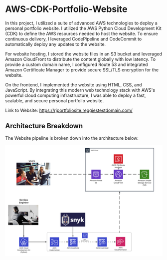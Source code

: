 # AWS-CDK-Portfolio-Website
In this project, I utilized a suite of advanced AWS technologies to deploy a personal portfolio website. I utilized the AWS Python Cloud Development Kit (CDK) to define the AWS resources needed to host the website. To ensure continuous delivery, I leveraged CodePipeline and CodeCommit to automatically deploy any updates to the website.

For website hosting, I stored the website files in an S3 bucket and leveraged Amazon CloudFront to distribute the content globally with low latency. To provide a custom domain name, I configured Route 53 and integrated Amazon Certificate Manager to provide secure SSL/TLS encryption for the website.

On the frontend, I implemented the website using HTML, CSS, and JavaScript. By integrating this modern web technology stack with AWS's powerful cloud computing infrastructure, I was able to deploy a fast, scalable, and secure personal portfolio website.

Link to Website: https://rjportfoliosite.reggiestestdomain.com/

## Architecture Breakdown

The Website pipeline is broken down into the architecture below:

![portfolio](https://github.com/rjones18/Images/blob/main/Portfolio-Website-Pipeline-Diagram%20(1).png)
